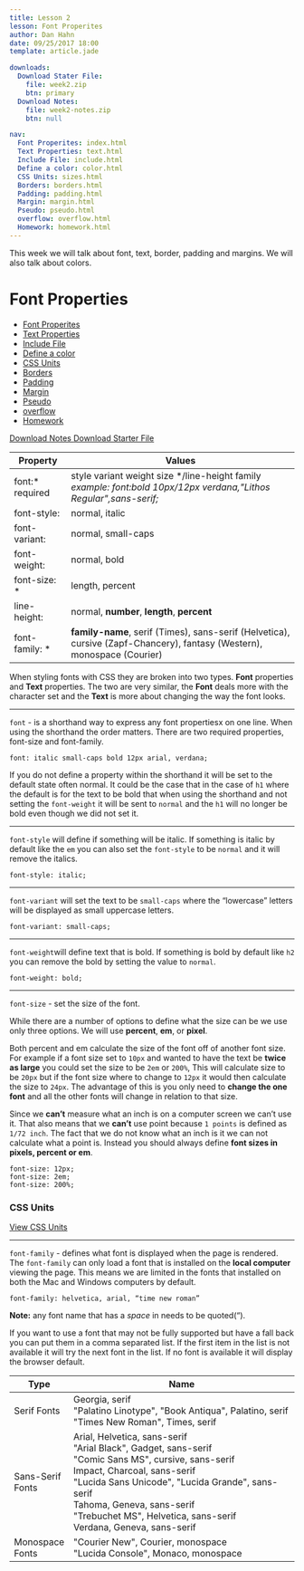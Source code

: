 ```yaml
---
title: Lesson 2
lesson: Font Properites
author: Dan Hahn
date: 09/25/2017 18:00
template: article.jade

downloads:
  Download Stater File:
    file: week2.zip
    btn: primary
  Download Notes:
    file: week2-notes.zip
    btn: null

nav:
  Font Properites: index.html
  Text Properties: text.html
  Include File: include.html
  Define a color: color.html
  CSS Units: sizes.html
  Borders: borders.html
  Padding: padding.html
  Margin: margin.html
  Pseudo: pseudo.html
  overflow: overflow.html
  Homework: homework.html
---
```


This week we will talk about font, text, border, padding and margins.  We will also talk about colors.


<span class="more"></span>

# Font Properties

* [Font Properites]()
* [Text Properties](text.html)
* [Include File](include.html)
* [Define a color](color.html)
* [CSS Units](sizes.html)
* [Borders](borders.html)
* [Padding](padding.html)
* [Margin](margin.html)
* [Pseudo](pseudo.html)
* [overflow](overflow.html)
* [Homework](homework.html)

[Download Notes  <i class="icon-download-alt icon-white"></i>](week2-notes.zip)
[Download Starter File  <i class="icon-download-alt icon-white"></i>](week2.zip)


Property            | Values                                                                                                                 
--------------------|------------------------------------------------------------------------------------------------------------------------
font:* <br>required | style variant weight size */line-height  family *<br>example: font:bold 10px/12px verdana,"Lithos Regular",sans-serif;*
font-style:         | normal, italic                                                                                                         
font-variant:       | normal, small-caps                                                                                                     
font-weight:        | normal, bold                                                                                                           
font-size: *        | length, percent                                                                                                        
line-height:        | normal, **number**, **length**, **percent**                                                                            
font-family: *      | **family-name**, serif (Times), sans-serif (Helvetica), cursive (Zapf-Chancery), fantasy (Western), monospace (Courier)

When styling fonts with CSS they are broken into two types.  **Font** properties and **Text** properties. The two are very similar, the **Font** deals more with the character set and the **Text** is more about changing the way the font looks.

---

`font` - is a shorthand way to express any font propertiesx on one line.  When using the shorthand the order matters.  There are two required properties, font-size and font-family.

    font: italic small-caps bold 12px arial, verdana;

If you do not define a property within the shorthand it will be set to the default state often normal. It could be the case that in the case of `h1` where the default is for the text to be bold that when using the shorthand and not setting the `font-weight` it will be sent to `normal` and the `h1` will no longer be bold even though we did not set it.

---

`font-style` will define if something will be italic.  If something is italic by default like the `em` you can also set the `font-style` to be `normal` and it will remove the italics.

    font-style: italic;

---

`font-variant` will set the text to be `small-caps` where the “lowercase” letters will be displayed as small uppercase letters.

    font-variant: small-caps;

---

`font-weight`will define text that is bold.  If something is bold by default like `h2` you can remove the bold by setting the value to `normal`.

    font-weight: bold;

---

`font-size` - set the size of the font.

While there are a number of options to define what the size can be we use only three options.  We will use **percent**, **em**, or **pixel**.

Both percent and em calculate the size of the font off of another font size. For example if a font size set to `10px` and wanted to have the text be **twice as large** you could set the size to be `2em` or `200%`,  This will calculate size to be `20px` but if the font size where to change to `12px` it would then calculate the size to `24px`.  The advantage of this is you only need to **change the one font** and all the other fonts will change in relation to that size.

Since we **can’t** measure what an inch is on a computer screen we can’t use it. That also means that we **can’t** use point because `1 points` is defined as `1/72 inch`.  The fact that we do not know what an inch is it we can not calculate what a point is.  Instead you should always define **font sizes in pixels, percent or em**.

    font-size: 12px;
    font-size: 2em;
    font-size: 200%;

### CSS Units

[View CSS Units](sizes.html)

---

`font-family` - defines what font is displayed when the page is rendered.  The `font-family` can only load a font that is installed on the **local computer** viewing the page.   This means we are limited in the fonts that installed on both the Mac and Windows computers by default.

    font-family: helvetica, arial, “time new roman”

**Note:** any font name that has a *space* in needs to be quoted(“).

If you want to use a font that may not be fully supported but have a fall back you can put them in a comma separated list.  If the first item in the list is not available it will try the next font in the list.  If no font is available it will display the browser default.

Type             | Name
-----------------|-----------------------------------------------------------------
Serif Fonts      | Georgia, serif<br>"Palatino Linotype", "Book Antiqua", Palatino, serif<br>"Times New Roman", Times, serif
Sans-Serif Fonts | Arial, Helvetica, sans-serif	<br>"Arial Black", Gadget, sans-serif<br>"Comic Sans MS", cursive, sans-serif<br>Impact, Charcoal, sans-serif<br>"Lucida Sans Unicode", "Lucida Grande", sans-serif<br>Tahoma, Geneva, sans-serif<br>"Trebuchet MS", Helvetica, sans-serif<br>Verdana, Geneva, sans-serif
Monospace Fonts  | "Courier New", Courier, monospace<br>"Lucida Console", Monaco, monospace                                                                                                                                                                                                                             


<style>
table tr td:nth-child(1){width:20%}
</style>
